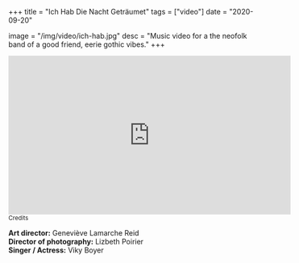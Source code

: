 +++
title = "Ich Hab Die Nacht Geträumet"
tags = ["video"]
date = "2020-09-20"

image = "/img/video/ich-hab.jpg"
desc = "Music video for a the neofolk band of a good friend, eerie gothic vibes."
+++

<div class="youtube-video-container">
<iframe width="560" height="315" src="https://www.youtube.com/embed/ylWj0O1xPjg" title="YouTube video player" frameborder="0" allow="accelerometer; autoplay; clipboard-write; encrypted-media; gyroscope; picture-in-picture" allowfullscreen></iframe>
</div>

<div class="credits medium-padding-top">
<small>Credits</small>  

**Art director:** Geneviève Lamarche Reid  
**Director of photography:** Lizbeth Poirier  
**Singer / Actress:** Viky Boyer

</div>
